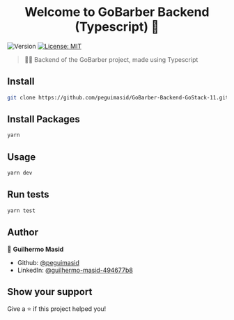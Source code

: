 <h1 align="center">Welcome to GoBarber Backend (Typescript) 👋</h1>
<p>
  <img alt="Version" src="https://img.shields.io/badge/version-1.0.0-blue.svg?cacheSeconds=2592000" />
  <a href="#" target="_blank">
    <img alt="License: MIT" src="https://img.shields.io/badge/License-MIT-yellow.svg" />
  </a>
</p>

> 🧔🏻 Backend of the GoBarber project, made using Typescript

## Install

```sh
git clone https://github.com/peguimasid/GoBarber-Backend-GoStack-11.git
```
## Install Packages

```sh
yarn
```

## Usage

```sh
yarn dev
```

## Run tests

```sh
yarn test
```

## Author

👤 **Guilhermo Masid**

* Github: [@peguimasid](https://github.com/peguimasid)
* LinkedIn: [@guilhermo-masid-494677b8](https://linkedin.com/in/guilhermo-masid-494677b8)

## Show your support

Give a ⭐️ if this project helped you!